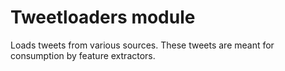 Tweetloaders module
===================

Loads tweets from various sources. These tweets are meant for
consumption by feature extractors.

